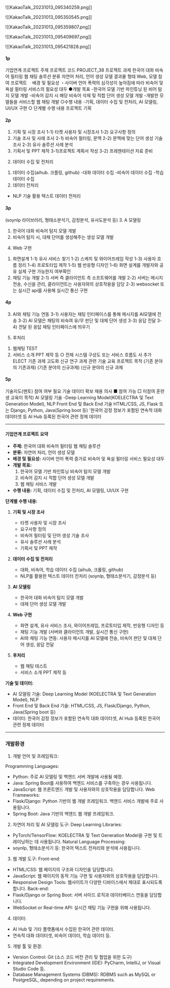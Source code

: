 ![[KakaoTalk_20231013_095340259.png]]

![[KakaoTalk_20231013_095350545.png]]

![[KakaoTalk_20231013_095359807.png]]

![[KakaoTalk_20231013_095409697.png]]

![[KakaoTalk_20231013_095421828.png]]


#### 1p

기업연계 프로젝트 주제
프로젝트 코드 PROJECT_38
프로젝트 과제 한국어 대화 비속어 필터링 웹 채팅 솔루션
분류
자연어 처리, 언어 생성 모델
결과물 형태
Web, 모델
참여
프로젝트
ᆞ배경 및 필요성
・사이버 언어 폭력의 심각성이 높아짐에 따라 비속어 및 욕설 필터링 서비스의 필요성 대두
●개발 목표
-한국어 모델 기반 파인튜닝 된 비어 탐지 모델 개발
-비속어 감지 시 해당 비숙어 삭제 및 적합 단어 생성 모델 개발
-개발한 모델들을 서비스할 웹 채팅 개발
○수행 내용
-기획, 데이터 수집 및 전처리, AI 모델링, UI/UX 구현
○ 단계별 수행 내용
프로젝트 기획


#### 2p

1) 기획 및 시장 조사
1-1) 타켓 사용자 및 시장조사
1-2) 요구사항 정의
2) 기술 조사 및 사례 조사
2-1) 비숙어 필터링, 문맥
2-2) 문맥에 맞는 단어 생성 기술 조사
2-3) 유사 솔루션 사례 분석
3) 기획서 및 PPT 제작
3-1)프로젝트 계획서 작성
3-2) 프레젠테이션 자료 준비
2. 데이터 수집 및 전처리
1) 데이터 수집(aihub. 크플링, github)
-대화 데이터 수집
-비속어 데이터 수집
-학습 데이터 수집
2) 데이터 전처리
- NLP 기술 활용 텍스트 데이터 전처리

#### 3p

(soynlp 라이브러리, 형태소분석기, 감정분석, 유사도분석 등)
3. A 모델링
1) 한국어 대화 비속어 탐지 모델 개발
2) 비숙어 탐지 시, 대체 단어를 생성해주는 생성 모델 개발
4. Web 구현
1) 화면설계
1-1) 유사 서비스 찾기
1-2) 스케치 및 와이어프레임 작성
1-3) 사용자 흐름 정리
1-4) 프로토타입 제작
1-5) 웹 반응형 디자인
1-6) 화면 설계를 개발자와 공유 실제 구현 가능한지 여부확인
2) 채팅 기능 개발
2-1) 서버 즉 클라이언트 측 소프트웨어를 개발
2-2) 서버는 메시지 전송, 수신을 관리, 클라이언트는 사용자와의 상호작용을 담당
2-3) websocket 또는 실시간 api를 사용해 실시간 통신 구현


#### 4p

3) AI와 채팅 기능 연동
3-1) 사용자는 채팅 인터페이스를 통해 메시지를 AI모델에 전송
3-2) Al 모델은 채팅의 비숙여 유/무 판단 및 대체 단어 생성
3-3) 응답 전달
3-4) 전달 된 응답 채팅 인터페이스에 띄우기
5. 후처리
1) 웹채팅 TEST
2) 서비스 소개 PPT 제작 등
○ 전체 시스템 구성도 또는 서비스 흐름도
사
추가
ELECT
기존 과제 고도화
신규 연구 과제
관련 기술 교육
프로젝트 목적
(기존 분야의 기존과제) (기존 분야의 신규과제) (신규 분야의 신규 과제


#### 5p

기술지도(멘토)
참여 여부
필요 기술
데이터 확보
채용 의사
■ 참여 가능 □ 미참여
훈련생 교육이 목적)
Al 모델링 기술
-Deep Learning Model(KOELECTRA 및 Text Generation Model), NLP
Front End 및 Back End 기술
HTML/CSS, JS, Flask 또는 Django, Python, Java(Spring boot 등)
'한국어 감정 정보가 포함된 연속적 대화 데이터셋 등
Al Hub 등록된 한국어 관련 정제 데이터


---

#### 기업연계 프로젝트 요약

- **주제:** 한국어 대화 비속어 필터링 웹 채팅 솔루션
- **분류:** 자연어 처리, 언어 생성 모델
- **배경 및 필요성:** 사이버 언어 폭력 증가로 비속어 및 욕설 필터링 서비스 필요성 대두
- **개발 목표:**
    1. 한국어 모델 기반 파인튜닝 비속어 탐지 모델 개발
    2. 비속어 감지 시 적합 단어 생성 모델 개발
    3. 웹 채팅 서비스 개발
- **수행 내용:** 기획, 데이터 수집 및 전처리, AI 모델링, UI/UX 구현

**단계별 수행 내용:**

1. **기획 및 시장 조사**
    
    - 타켓 사용자 및 시장 조사
    - 요구사항 정의
    - 비속어 필터링 및 단어 생성 기술 조사
    - 유사 솔루션 사례 분석
    - 기획서 및 PPT 제작
2. **데이터 수집 및 전처리**
    
    - 대화, 비속어, 학습 데이터 수집 (aihub, 크롤링, github)
    - NLP를 활용한 텍스트 데이터 전처리 (soynlp, 형태소분석기, 감정분석 등)
3. **AI 모델링**
    
    - 한국어 대화 비속어 탐지 모델 개발
    - 대체 단어 생성 모델 개발
4. **Web 구현**
    
    - 화면 설계, 유사 서비스 조사, 와이어프레임, 프로토타입 제작, 반응형 디자인 등
    - 채팅 기능 개발 (서버와 클라이언트 개발, 실시간 통신 구현)
    - AI와 채팅 기능 연동: 사용자 메시지를 AI 모델에 전송, 비속어 판단 및 대체 단어 생성, 응답 전달
5. **후처리**
    
    - 웹 채팅 테스트
    - 서비스 소개 PPT 제작 등

**기술 및 데이터:**

- AI 모델링 기술: Deep Learning Model (KOELECTRA 및 Text Generation Model), NLP
- Front End 및 Back End 기술: HTML/CSS, JS, Flask/Django, Python, Java(Spring boot 등)
- 데이터: 한국어 감정 정보가 포함된 연속적 대화 데이터셋, AI Hub 등록된 한국어 관련 정제 데이터



---

### 개발환경

1. 개발 언어 및 프레임워크:

Programming Languages:
- Python: 주로 AI 모델링 및 백엔드 서버 개발에 사용될 예정.
- Java: Spring Boot를 사용하여 백엔드 서비스를 구축하는 경우 사용됩니다.
- JavaScript: 웹 프론트엔드 개발 및 사용자와의 상호작용을 담당합니다.
Web Frameworks:
- Flask/Django: Python 기반의 웹 개발 프레임워크. 백엔드 서비스 개발에 주로 사용됩니다.
- Spring Boot: Java 기반의 백엔드 웹 개발 프레임워크.

2. 자연어 처리 및 AI 모델링 도구:
Deep Learning Libraries:
- PyTorch/TensorFlow: KOELECTRA 및 Text Generation Model을 구현 및 트레이닝하는 데 사용됩니다.
Natural Language Processing:
- soynlp, 형태소분석기 등: 한국어 텍스트 전처리와 분석에 사용됩니다.

3. 웹 개발 도구:
Front-end:
- HTML/CSS: 웹 페이지의 구조와 디자인을 담당합니다.
- JavaScript: 웹 페이지의 동적 기능 구현 및 사용자와의 상호작용을 담당합니다.
- Responsive Design Tools: 웹사이트가 다양한 디바이스에서 제대로 표시되도록 합니다.
Back-end:
- Flask/Django or Spring Boot: 서버 사이드 로직과 데이터베이스 연동을 담당합니다.
- WebSocket or Real-time API: 실시간 채팅 기능 구현을 위해 사용됩니다.

4. 데이터:
- AI Hub 및 기타 플랫폼에서 수집된 한국어 관련 데이터.
- 연속적 대화 데이터셋, 비속어 데이터, 학습 데이터 등.

5. 개발 툴 및 환경:
- Version Control: Git (소스 코드 버전 관리 및 협업을 위한 도구)
- Integrated Development Environment (IDE): PyCharm, IntelliJ, or Visual Studio Code 등.
- Database Management Systems (DBMS): RDBMS such as MySQL or PostgreSQL, depending on project requirements.